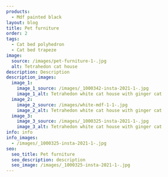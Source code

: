 ```yaml
---
products:
  - Mdf painted black
layout: blog
title: Pet furniture
order: 2
tags:
  - Cat bed polyhedron
  - Cat bed trapeze
image:
  source: /images/pet-furniture-1-.jpg
  alt: Tetrahedon cat house
description: Description
description_images:
  image_1:
    image_1_source: /images/_1000342-insta-2021-1-.jpg
    image_1_alt: Tetrahedon white cat house with ginger cat
  image_2:
    image_2_source: /images/white-mdf-1-1-.jpg
    image_2_alt: Tetrahedon white cat house with ginger cat
  image_3:
    image_3_source: /images/_1000325-insta-2021-1-.jpg
    image_3_alt: Tetrahedon white cat house with ginger cat
info: info
info_images:
  - /images/_1000325-insta-2021-1-.jpg
seo:
  seo_title: Pet furniture
  seo_description: description
  seo_image: /images/_1000325-insta-2021-1-.jpg
---
```

